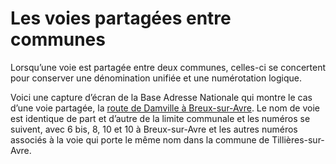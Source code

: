 # Les voies partagées entre communes

Lorsqu’une voie est partagée entre deux communes, celles-ci se concertent pour conserver une dénomination unifiée et une numérotation logique.

Voici une capture d’écran de la Base Adresse Nationale qui montre le cas d’une voie partagée, la [route de Damville à Breux-sur-Avre](https://adresse.data.gouv.fr/base-adresse-nationale/27115_0034#16.86/48.760558/1.061929). Le nom de voie est identique de part et d’autre de la limite communale et les numéros se suivent, avec 6 bis, 8, 10 et 10 à Breux-sur-Avre et les autres numéros associés à la voie qui porte le même nom dans la commune de Tillières-sur-Avre.&#x20;

<figure><img src="/img/bonnes-pratiques/Capture d’écran 2022-12-30 à 10.59.50.png" alt=""/><figcaption></figcaption></figure>
